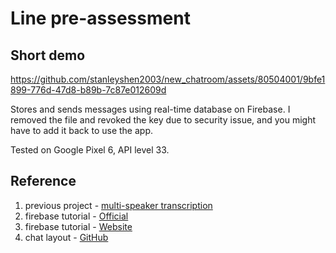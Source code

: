 # Line pre-assessment

## Short demo

https://github.com/stanleyshen2003/new_chatroom/assets/80504001/9bfe1899-776d-47d8-b89b-7c87e012609d

Stores and sends messages using real-time database on Firebase. I removed the file and revoked the key due to security issue, and you might have to add it back to use the app.

Tested on Google Pixel 6, API level 33.

## Reference
1. previous project - [multi-speaker transcription](https://github.com/stanleyshen2003/multispeaker_transcription)
2. firebase tutorial - [Official](https://www.youtube.com/watch?v=fgdpvwEWJ9M)
3. firebase tutorial - [Website](https://code.tutsplus.com/zh-hant/how-to-create-an-android-chat-app-using-firebase--cms-27397t)
4. chat layout - [GitHub](https://github.com/bimalkaf/Android_Chat_Application)
